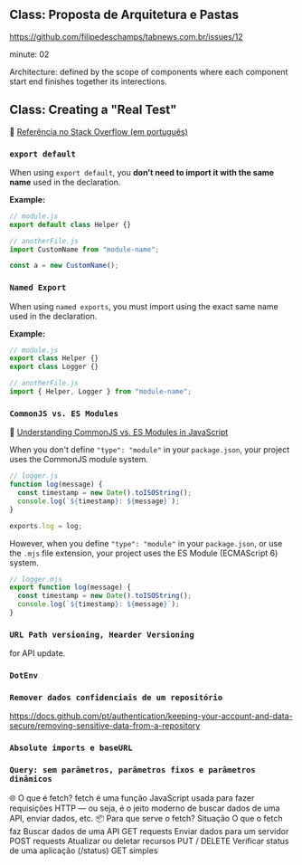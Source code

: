 ## Class: Proposta de Arquitetura e Pastas

https://github.com/filipedeschamps/tabnews.com.br/issues/12

minute: 02

Architecture: defined by the scope of components where each component start end finishes together its interections.

## Class: Creating a "Real Test"

🔗 [Referência no Stack Overflow (em português)](https://pt.stackoverflow.com/questions/399678/qual-%C3%A9-a-diferen%C3%A7a-entre-export-e-export-default)

### `export default`

When using `export default`, you **don’t need to import it with the same name** used in the declaration.

**Example:**

```js
// module.js
export default class Helper {}

// anotherFile.js
import CustomName from "module-name";

const a = new CustomName();
```

### `Named Export`

When using `named exports`, you must import using the exact same name used in the declaration.

**Example:**

```js
// module.js
export class Helper {}
export class Logger {}

// anotherFile.js
import { Helper, Logger } from "module-name";
```

### `CommonJS vs. ES Modules`

🔗 [Understanding CommonJS vs. ES Modules in JavaScript](https://www.syncfusion.com/blogs/post/js-commonjs-vs-es-modules)

When you don't define `"type": "module"` in your `package.json`, your project uses the CommonJS module system.

```js
// logger.js
function log(message) {
  const timestamp = new Date().toISOString();
  console.log(`${timestamp}: ${message}`);
}

exports.log = log;
```

However, when you define `"type": "module"` in your `package.json`, or use the `.mjs` file extension, your project uses the ES Module (ECMAScript 6) system.

```js
// logger.mjs
export function log(message) {
  const timestamp = new Date().toISOString();
  console.log(`${timestamp}: ${message}`);
}
```

### `URL Path versioning, Hearder Versioning`

for API update.

### `DotEnv`

### `Remover dados confidenciais de um repositório`

https://docs.github.com/pt/authentication/keeping-your-account-and-data-secure/removing-sensitive-data-from-a-repository

### `Absolute imports e baseURL`

### `Query: sem parâmetros, parâmetros fixos e parâmetros dinâmicos`

🌐 O que é fetch?
fetch é uma função JavaScript usada para fazer requisições HTTP — ou seja, é o jeito moderno de buscar dados de uma API, enviar dados, etc.
📦 Para que serve o fetch?
Situação	O que o fetch faz
Buscar dados de uma API	GET requests
Enviar dados para um servidor	POST requests
Atualizar ou deletar recursos	PUT / DELETE
Verificar status de uma aplicação (/status)	GET simples